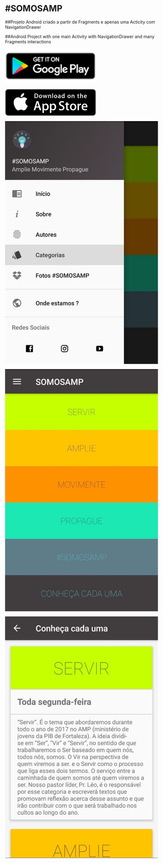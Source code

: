 # #SOMOSAMP

##Projeto Android criado a partir de Fragments e apenas uma Acticity com NavigationDrawer

##Android Project with one main Activity with NavigationDrawer and many Fragments interactions

<a href='https://play.google.com/store/apps/details?id=br.org.pibfortaleza.somosamp&pcampaignid=MKT-Other-global-all-co-prtnr-py-PartBadge-Mar2515-1'><img alt='Get it on Google Play' src='https://github.com/ElyDantas/somosamp-android/blob/master/Screenshots/google_play_badg.png'/></a>

<a href='https://itunes.apple.com/br/app/somosamp/id1214390075?mt=8'><img alt='Download on the App Store' src='https://github.com/ElyDantas/somosamp-android/blob/master/Screenshots/app_store_badge.png'/></a>

![alt text](https://github.com/ElyDantas/somosamp-android/blob/master/Screenshots/1.jpg)

![alt text](https://github.com/ElyDantas/somosamp-android/blob/master/Screenshots/2.jpg)

![alt text](https://github.com/ElyDantas/somosamp-android/blob/master/Screenshots/3.jpg)


